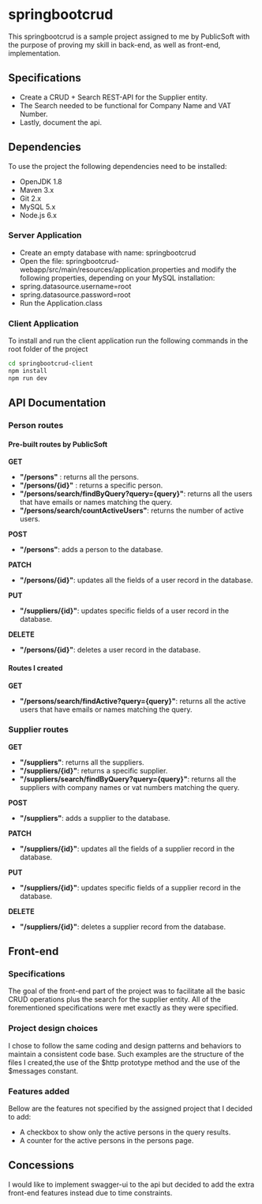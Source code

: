 # springbootcrud

This springbootcrud is a sample project assigned to me by PublicSoft with the purpose of proving my skill in back-end, as well as front-end, implementation.

## Specifications

* Create a CRUD + Search REST-API for the Supplier entity.
* The Search needed to be functional for Company Name and VAT Number.
* Lastly, document the api.

## Dependencies

To use the project the following dependencies need to be installed:
* OpenJDK 1.8
* Maven 3.x
* Git 2.x
* MySQL 5.x
* Node.js 6.x

### Server Application

* Create an empty database with name: springbootcrud
* Open the file: springbootcrud-webapp/src/main/resources/application.properties and
modify the following properties, depending on your MySQL installation: 
* spring.datasource.username=root
* spring.datasource.password=root
* Run the Application.class

### Client Application

To install and run the client application run the following commands in the root folder of the project

```bash
cd springbootcrud-client
npm install
npm run dev
```

## API Documentation

### **Person routes**

#### Pre-built routes by PublicSoft

 **GET**
 * **"/persons"**  : returns all the persons.
 * **"/persons/{id}"** : returns a specific person.
 * **"/persons/search/findByQuery?query={query}"**: returns all the users that have emails or names matching the query.
 * **"/persons/search/countActiveUsers"**: returns the number of active users.

 **POST**
 * **"/persons"**: adds a person to the database.

 **PATCH**
 * **"/persons/{id}"**: updates all the fields of a user record in the database.

 **PUT**
 * **"/suppliers/{id}"**: updates specific fields of a user record in the database.

 **DELETE**
 * **"/persons/{id}"**: deletes a user record in the database.

#### Routes I created

 **GET**
 * **"/persons/search/findActive?query={query}"**: returns all the active users that have emails or names matching the query.

### **Supplier routes**

 **GET**
 * **"/suppliers"**: returns all the suppliers.
 * **"/suppliers/{id}"**: returns a specific supplier.
 * **"/suppliers/search/findByQuery?query={query}"**: returns all the suppliers with company names or vat numbers matching the query.

 **POST**
 * **"/suppliers"**: adds a supplier to the database.

 **PATCH**
 * **"/suppliers/{id}"**: updates all the fields of a supplier record in the database.

 **PUT**
 * **"/suppliers/{id}"**: updates specific fields of a supplier record in the database.

 **DELETE**
 * **"/suppliers/{id}"**: deletes a supplier record from the database.

## Front-end

### Specifications

 The goal of the front-end part of the project was to facilitate all the basic CRUD operations plus the search for the supplier entity. All of the forementioned specifications were met exactly as they were specified.

### Project design choices

 I chose to follow the same coding and design patterns and behaviors to maintain a consistent code base. Such examples are the structure of the files I created,the use of the $http prototype method and the use of the $messages constant.

### Features added

Bellow are the features not specified by the assigned project that I decided to add:
* A checkbox to show only the active persons in the query results.
* A counter for the active persons in the persons page.

## Concessions

 I would like to implement swagger-ui to the api but decided to add the extra front-end features instead due to time constraints.


